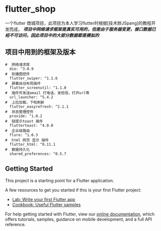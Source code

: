 # flutter_shop

一个flutter 商城项目，此项目为本人学习flutter时根据[技术胖JSpang]的教程开发而成，
**_项目中网络请求框架是真实可用的，但是由于服务器变更，接口数据已经不可访问，因此项目中的大部分数据都是模拟的_**
## 项目中用到的框架及版本

```
#  网络请求库
  dio: ^3.0.9
#  轮播图控件
  flutter_swiper: ^1.1.6
#  屏幕自动布局插件
  flutter_screenutil: ^1.1.0
#  插件可发送email 打电话，发短信，打开url等
  url_launcher: ^5.4.2
#  上拉加载，下啦刷新
  flutter_easyrefresh: ^2.1.1
#  状态管理控件
  provide: ^1.0.2
#  轻提示toast 插件
  fluttertoast: ^4.0.0
#  企业级路由
  fluro: ^1.6.3
#  html 网页 显示 插件
  flutter_html: ^0.11.1
#  数据持久化
  shared_preferences: ^0.5.7
```

## Getting Started

This project is a starting point for a Flutter application.

A few resources to get you started if this is your first Flutter project:

- [Lab: Write your first Flutter app](https://flutter.dev/docs/get-started/codelab)
- [Cookbook: Useful Flutter samples](https://flutter.dev/docs/cookbook)

For help getting started with Flutter, view our
[online documentation](https://flutter.dev/docs), which offers tutorials,
samples, guidance on mobile development, and a full API reference.
